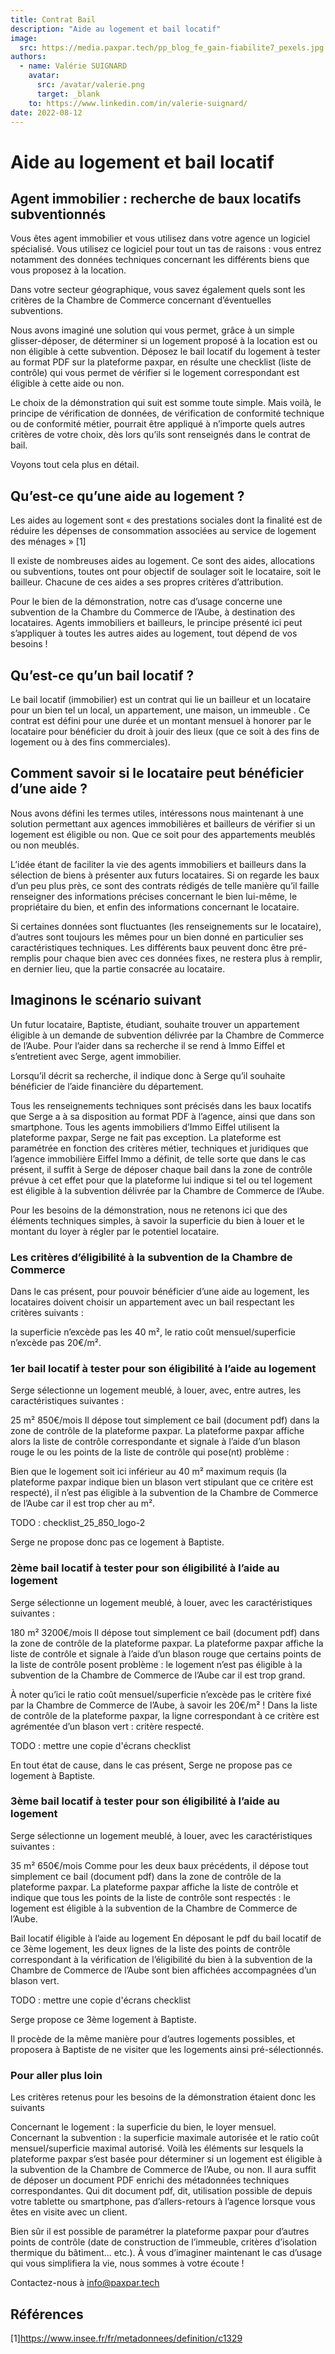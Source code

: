 ```yaml
---
title: Contrat Bail
description: "Aide au logement et bail locatif"
image:
  src: https://media.paxpar.tech/pp_blog_fe_gain-fiabilite7_pexels.jpg
authors:
  - name: Valérie SUIGNARD
    avatar:
      src: /avatar/valerie.png
      target: _blank
    to: https://www.linkedin.com/in/valerie-suignard/
date: 2022-08-12
---
```


# Aide au logement et bail locatif

## Agent immobilier : recherche de baux locatifs subventionnés
Vous êtes agent immobilier et vous utilisez dans votre agence un logiciel spécialisé. Vous utilisez ce logiciel pour tout un tas de raisons : vous entrez notamment des données techniques concernant les différents biens que vous proposez à la location.

Dans votre secteur géographique, vous savez également quels sont les critères de la Chambre de Commerce concernant d’éventuelles subventions.

Nous avons imaginé une solution qui vous permet, grâce à un simple glisser-déposer, de déterminer si un logement proposé à la location est ou non éligible à cette subvention. Déposez le bail locatif du logement à tester au format PDF sur la plateforme paxpar, en résulte une checklist (liste de contrôle) qui vous permet de vérifier si le logement correspondant est éligible à cette aide ou non.

Le choix de la démonstration qui suit est somme toute simple. Mais voilà, le principe de vérification de données, de vérification de conformité technique ou de conformité métier, pourrait être appliqué à n’importe quels autres critères de votre choix, dès lors qu’ils sont renseignés dans le contrat de bail.

Voyons tout cela plus en détail.

## Qu’est-ce qu’une aide au logement ?
Les aides au logement sont « des prestations sociales dont la finalité est de réduire les dépenses de consommation associées au service de logement des ménages » [1]

Il existe de nombreuses aides au logement. Ce sont des aides, allocations ou subventions, toutes ont pour objectif de soulager soit le locataire, soit le bailleur. Chacune de ces aides a ses propres critères d’attribution.

Pour le bien de la démonstration, notre cas d’usage concerne une subvention de la Chambre du Commerce de l’Aube, à destination des locataires. Agents immobiliers et bailleurs, le principe présenté ici peut s’appliquer à toutes les autres aides au logement, tout dépend de vos besoins !

## Qu’est-ce qu’un bail locatif ?
Le bail locatif (immobilier) est un contrat qui lie un bailleur et un locataire pour un bien tel un local, un appartement, une maison, un immeuble . Ce contrat est défini pour une durée et un montant mensuel à honorer par le locataire pour bénéficier du droit à jouir des lieux (que ce soit à des fins de logement ou à des fins commerciales).

## Comment savoir si le locataire peut bénéficier d’une aide ?
Nous avons défini les termes utiles, intéressons nous maintenant à une solution permettant aux agences immobilières et bailleurs de vérifier si un logement est éligible ou non. Que ce soit pour des appartements meublés ou non meublés.

L’idée étant de faciliter la vie des agents immobiliers et bailleurs dans la sélection de biens à présenter aux futurs locataires. Si on regarde les baux d’un peu plus près, ce sont des contrats rédigés de telle manière qu’il faille renseigner des informations précises concernant le bien lui-même, le propriétaire du bien, et enfin des informations concernant le locataire.

Si certaines données sont fluctuantes (les renseignements sur le locataire), d’autres sont toujours les mêmes pour un bien donné en particulier ses caractéristiques techniques. Les différents baux peuvent donc être pré-remplis pour chaque bien avec ces données fixes, ne restera plus à remplir, en dernier lieu, que la partie consacrée au locataire.

## Imaginons le scénario suivant
Un futur locataire, Baptiste, étudiant, souhaite trouver un appartement éligible à un demande de subvention délivrée par la Chambre de Commerce de l’Aube. Pour l’aider dans sa recherche il se rend à Immo Eiffel et s’entretient avec Serge, agent immobilier.

Lorsqu’il décrit sa recherche, il indique donc à Serge qu’il souhaite bénéficier de l’aide financière du département.

Tous les renseignements techniques sont précisés dans les baux locatifs que Serge a à sa disposition au format PDF à l’agence, ainsi que dans son smartphone. Tous les agents immobiliers d’Immo Eiffel utilisent la plateforme paxpar, Serge ne fait pas exception. La plateforme est paramétrée en fonction des critères métier, techniques et juridiques que l’agence immobilière Eiffel Immo a définit, de telle sorte que dans le cas présent, il suffit à Serge de déposer chaque bail dans la zone de contrôle prévue à cet effet pour que la plateforme lui indique si tel ou tel logement est éligible à la subvention délivrée par la Chambre de Commerce de l’Aube.

Pour les besoins de la démonstration, nous ne retenons ici que des éléments techniques simples, à savoir la superficie du bien à louer et le montant du loyer à régler par le potentiel locataire.

### Les critères d’éligibilité à la subvention de la Chambre de Commerce
Dans le cas présent, pour pouvoir bénéficier d’une aide au logement, les locataires doivent choisir un appartement avec un bail respectant les critères suivants :

la superficie n’excède pas les 40 m²,
le ratio coût mensuel/superficie n’excède pas 20€/m².
### 1er bail locatif à tester pour son éligibilité à l’aide au logement
Serge sélectionne un logement meublé, à louer, avec, entre autres, les caractéristiques suivantes :

25 m²
850€/mois
Il dépose tout simplement ce bail (document pdf) dans la zone de contrôle de la plateforme paxpar. La plateforme paxpar affiche alors la liste de contrôle correspondante et signale à l’aide d’un blason rouge le ou les points de la liste de contrôle qui pose(nt) problème :

Bien que le logement soit ici inférieur au 40 m² maximum requis (la plateforme paxpar indique bien un blason vert stipulant que ce critère est respecté), il n’est pas éligible à la subvention de la Chambre de Commerce de l’Aube car il est trop cher au m².

TODO : checklist_25_850_logo-2

Serge ne propose donc pas ce logement à Baptiste.

### 2ème bail locatif à tester pour son éligibilité à l’aide au logement
Serge sélectionne un logement meublé, à louer, avec les caractéristiques suivantes :

180 m²
3200€/mois
Il dépose tout simplement ce bail (document pdf) dans la zone de contrôle de la plateforme paxpar. La plateforme paxpar affiche la liste de contrôle et signale à l’aide d’un blason rouge que certains points de la liste de contrôle posent problème : le logement n’est pas éligible à la subvention de la Chambre de Commerce de l’Aube car il est trop grand. 

À noter qu’ici le ratio coût mensuel/superficie n’excède pas le critère fixé par la Chambre de Commerce de l’Aube, à savoir les 20€/m² ! Dans la liste de contrôle de la plateforme paxpar, la ligne correspondant à ce critère est agrémentée d’un blason vert : critère respecté.

TODO : mettre une copie d'écrans checklist

En tout état de cause, dans le cas présent, Serge ne propose pas ce logement à Baptiste.

### 3ème bail locatif à tester pour son éligibilité à l’aide au logement
Serge sélectionne un logement meublé, à louer, avec les caractéristiques suivantes :

35 m²
650€/mois
Comme pour les deux baux précédents, il dépose tout simplement ce bail (document pdf) dans la zone de contrôle de la plateforme paxpar. La plateforme paxpar affiche la liste de contrôle et indique que tous les points de la liste de contrôle sont respectés : le logement est éligible à la subvention de la Chambre de Commerce de l’Aube.

Bail locatif éligible à l’aide au logement
En déposant le pdf du bail locatif de ce 3ème logement, les deux lignes de la liste des points de contrôle correspondant à la vérification de l’éligibilité du bien à la subvention de la Chambre de Commerce de l’Aube sont bien affichées accompagnées d’un blason vert.

TODO : mettre une copie d'écrans checklist

Serge propose ce 3ème logement à Baptiste.

Il procède de la même manière pour d’autres logements possibles, et proposera à Baptiste de ne visiter que les logements ainsi pré-sélectionnés.

### Pour aller plus loin
Les critères retenus pour les besoins de la démonstration étaient donc les suivants

Concernant le logement : la superficie du bien, le loyer mensuel.
Concernant la subvention : la superficie maximale autorisée et le ratio coût mensuel/superficie maximal autorisé. 
Voilà les éléments sur lesquels la plateforme paxpar s’est basée pour déterminer si un logement est éligible à la subvention de la Chambre de Commerce de l’Aube, ou non. Il aura suffit de déposer un document PDF enrichi des métadonnées techniques correspondantes. Qui dit document pdf, dit, utilisation possible de depuis votre tablette ou smartphone, pas d’allers-retours à l’agence lorsque vous êtes en visite avec un client.

Bien sûr il est possible de paramétrer la plateforme paxpar pour d’autres points de contrôle (date de construction de l’immeuble, critères d’isolation thermique du bâtiment… etc.). À vous d’imaginer maintenant le cas d’usage qui vous simplifiera la vie, nous sommes à votre écoute ! 

Contactez-nous à info@paxpar.tech

## Références
[1]https://www.insee.fr/fr/metadonnees/definition/c1329